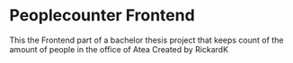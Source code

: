 # Peoplecounter Frontend
This the Frontend part of a bachelor thesis project that keeps count of the amount of people in the office of Atea Created by RickardK
